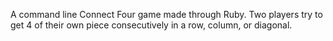A command line Connect Four game made through Ruby. Two players try to get 4 of their own piece consecutively in a row, column, or diagonal.

